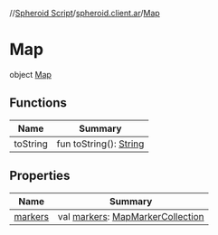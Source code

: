 //[Spheroid Script](../../index.md)/[spheroid.client.ar](../index.md)/[Map](index.md)



# Map  
 object [Map](index.md)   


## Functions  
  
|  Name|  Summary| 
|---|---|
| toString| fun toString(): [String](../../spheroid/-string/index.md)  <br>


## Properties  
  
|  Name|  Summary| 
|---|---|
| [markers](index.md#spheroid.client.ar/Map/markers/#/PointingToDeclaration/)|  val [markers](index.md#spheroid.client.ar/Map/markers/#/PointingToDeclaration/): [MapMarkerCollection](../-map-marker-collection/index.md)   <br>


